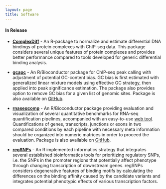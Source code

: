 ```yaml
---
layout: page
title: Software
---
```


#### In Release

- [**ComplexDiff**](https://github.com/tengmx/ComplexDiff) - 
An R-package to normalize and estimate differential DNA bindings
of protein complexes with ChIP-seq data. This package considers several
unique features of protein complexes and provides better performance compared
to tools developed for generic differential binding analysis.

- [**gcapc**](https://bioconductor.org/packages/gcapc/) - 
An R/Bioconductor package for ChIP-seq peak calling with adjustment of
potential GC-content bias. GC bias is first estimated with generalized
linear mixture models using effective GC strategy, then applied into 
peak significance estimation. The package also provides option to remove
GC bias for a given list of genomic sites. Package is also available 
on [GitHub](https://github.com/tengmx/gcapc).

- [**rnaseqcomp**](https://bioconductor.org/packages/rnaseqcomp) - 
An R/Bioconductor package providing evaluation and visualization of several
quantitative benchmarks for RNA-seq quantification pipelines, accompanied with an
easy-to-use [web tool](http://rafalab.rc.fas.harvard.edu/rnaseqbenchmark).
Quantifications of genes, transcripts, junctions or exons in two compared
conditions by each pipeline with necessary meta information should be
organized into numeric matrices in order to proceed the evaluation.
Package is also available on [GitHub](https://github.com/tengmx/rnaseqcomp).

- [**regSNPs**](https://github.com/tengmx/regSNPs) -
An R implemented informatics strategy that integrates several established
bioinformatics tools for prioritizing regulatory SNPs, i.e. the SNPs 
in the promoter regions that potentially affect phenotype through 
changing transcription of downstream genes. regSNPs considers degenerative
features of binding motifs by calculating the differences on the binding
affinity caused by the candidate variants and integrates potential
phenotypic effects of various transcription factors.
